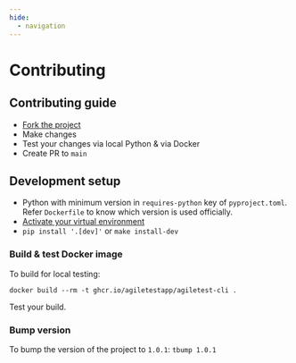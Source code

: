 ```yaml
---
hide:
  - navigation
---
```

# Contributing

## Contributing guide

* [Fork the project](https://github.com/AgileTestApp/agiletest-cli/fork)
* Make changes
* Test your changes via local Python & via Docker
* Create PR to `main`

## Development setup

* Python with minimum version in `requires-python` key of `pyproject.toml`. Refer `Dockerfile` to know which version is used officially.
* [Activate your virtual environment](https://docs.python.org/3/library/venv.html)
* `pip install '.[dev]'` or `make install-dev`

### Build & test Docker image

To build for local testing:

```shell
docker build --rm -t ghcr.io/agiletestapp/agiletest-cli .
```

Test your build.

### Bump version

To bump the version of the project to `1.0.1`: `tbump 1.0.1`
